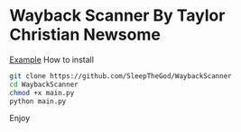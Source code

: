 # Wayback Scanner By Taylor Christian Newsome
[Example](https://cdn.discordapp.com/attachments/1241153348552364136/1289680599573069865/image.png)
How to install

```bash
git clone https://github.com/SleepTheGod/WaybackScanner
cd WaybackScanner
chmod +x main.py
python main.py
```
Enjoy
